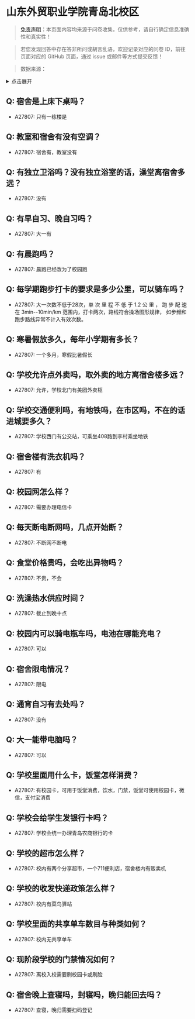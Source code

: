 # 山东外贸职业学院青岛北校区

> [免责声明](https://colleges.chat/#_3)：本页面内容均来源于问卷收集，仅供参考，请自行确定信息准确性和真实性！

> 若您发现回答中存在答非所问或胡言乱语，欢迎记录对应的问卷 ID，前往页面对应的 GitHub 页面，通过 issue 或邮件等方式提交反馈！

> 数据来源：

<details><summary>点击展开</summary>
<ul>
<li>A27807: chenzhiquan0911@163.com (2025 年 04 月)</li>
</ul>
</details>

## Q: 宿舍是上床下桌吗？

- A27807: 只有一栋楼是

## Q: 教室和宿舍有没有空调？

- A27807: 宿舍有，教室没有

## Q: 有独立卫浴吗？没有独立浴室的话，澡堂离宿舍多远？

- A27807: 没有

## Q: 有早自习、晚自习吗？

- A27807: 大一有

## Q: 有晨跑吗？

- A27807: 晨跑已经改为了校园跑

## Q: 每学期跑步打卡的要求是多少公里，可以骑车吗？

- A27807: 大一次数不低于28次，单 次 里 程 不 低 于 1.2 公 里 ， 跑 步 配 速 在
3min--10min/km 范围内，打卡两次，路线符合操场图形规律，
如步频和跑步路线异常不计入有效次数。

## Q: 寒暑假放多久，每年小学期有多长？

- A27807: 一个多月，寒假比暑假长

## Q: 学校允许点外卖吗，取外卖的地方离宿舍楼多远？

- A27807: 允许，学校北门有美团外卖柜

## Q: 学校交通便利吗，有地铁吗，在市区吗，不在的话进城要多久？

- A27807: 学校西门有公交站，可乘坐408路到李村乘坐地铁

## Q: 宿舍楼有洗衣机吗？

- A27807: 有

## Q: 校园网怎么样？

- A27807: 需要办理电信卡

## Q: 每天断电断网吗，几点开始断？

- A27807: 不断网不断电

## Q: 食堂价格贵吗，会吃出异物吗？

- A27807: 不贵，不会

## Q: 洗澡热水供应时间？

- A27807: 截止到晚十点

## Q: 校园内可以骑电瓶车吗，电池在哪能充电？

- A27807: 可以

## Q: 宿舍限电情况？

- A27807: 限电

## Q: 通宵自习有去处吗？

- A27807: 没有

## Q: 大一能带电脑吗？

- A27807: 可以

## Q: 学校里面用什么卡，饭堂怎样消费？

- A27807: 有校园卡，可用于饭堂消费，饮水，门禁，饭堂可使用校园卡，微信，支付宝消费

## Q: 学校会给学生发银行卡吗？

- A27807: 学校会统一办理青岛农商银行的卡

## Q: 学校的超市怎么样？

- A27807: 校内有两个分享超市，一个711便利店，宿舍楼内有贩卖机

## Q: 学校的收发快递政策怎么样？

- A27807: 校内有菜鸟驿站

## Q: 学校里面的共享单车数目与种类如何？

- A27807: 校内无共享单车

## Q: 现阶段学校的门禁情况如何？

- A27807: 离校入校需要刷校园卡或刷脸

## Q: 宿舍晚上查寝吗，封寝吗，晚归能回去吗？

- A27807: 查寝，晚归需要扫码登记

